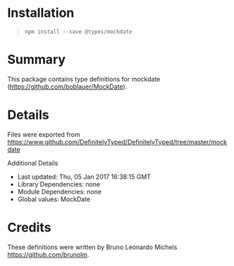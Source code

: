 # Installation
> `npm install --save @types/mockdate`

# Summary
This package contains type definitions for mockdate (https://github.com/boblauer/MockDate).

# Details
Files were exported from https://www.github.com/DefinitelyTyped/DefinitelyTyped/tree/master/mockdate

Additional Details
 * Last updated: Thu, 05 Jan 2017 16:38:15 GMT
 * Library Dependencies: none
 * Module Dependencies: none
 * Global values: MockDate

# Credits
These definitions were written by Bruno Leonardo Michels <https://github.com/brunolm>.
